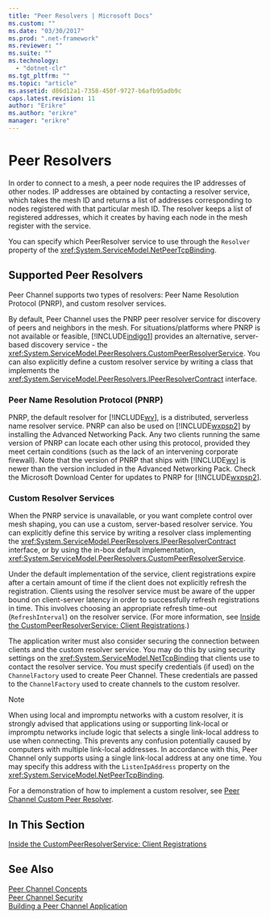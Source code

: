```yaml
---
title: "Peer Resolvers | Microsoft Docs"
ms.custom: ""
ms.date: "03/30/2017"
ms.prod: ".net-framework"
ms.reviewer: ""
ms.suite: ""
ms.technology: 
  - "dotnet-clr"
ms.tgt_pltfrm: ""
ms.topic: "article"
ms.assetid: d86d12a1-7358-450f-9727-b6afb95adb9c
caps.latest.revision: 11
author: "Erikre"
ms.author: "erikre"
manager: "erikre"
---
```

# Peer Resolvers
In order to connect to a mesh, a peer node requires the IP addresses of other nodes. IP addresses are obtained by contacting a resolver service, which takes the mesh ID and returns a list of addresses corresponding to nodes registered with that particular mesh ID. The resolver keeps a list of registered addresses, which it creates by having each node in the mesh register with the service.  
  
 You can specify which PeerResolver service to use through the `Resolver` property of the <xref:System.ServiceModel.NetPeerTcpBinding>.  
  
## Supported Peer Resolvers  
 Peer Channel supports two types of resolvers: Peer Name Resolution Protocol (PNRP), and custom resolver services.  
  
 By default, Peer Channel uses the PNRP peer resolver service for discovery of peers and neighbors in the mesh. For situations/platforms where PNRP is not available or feasible, [!INCLUDE[indigo1](../../../../includes/indigo1-md.md)] provides an alternative, server-based discovery service - the <xref:System.ServiceModel.PeerResolvers.CustomPeerResolverService>. You can also explicitly define a custom resolver service by writing a class that implements the <xref:System.ServiceModel.PeerResolvers.IPeerResolverContract> interface.  
  
### Peer Name Resolution Protocol (PNRP)  
 PNRP, the default resolver for [!INCLUDE[wv](../../../../includes/wv-md.md)], is a distributed, serverless name resolver service. PNRP can also be used on [!INCLUDE[wxpsp2](../../../../includes/wxpsp2-md.md)] by installing the Advanced Networking Pack. Any two clients running the same version of PNRP can locate each other using this protocol, provided they meet certain conditions (such as the lack of an intervening corporate firewall). Note that the version of PNRP that ships with [!INCLUDE[wv](../../../../includes/wv-md.md)] is newer than the version included in the Advanced Networking Pack. Check the Microsoft Download Center for updates to PNRP for [!INCLUDE[wxpsp2](../../../../includes/wxpsp2-md.md)].  
  
### Custom Resolver Services  
 When the PNRP service is unavailable, or you want complete control over mesh shaping, you can use a custom, server-based resolver service. You can explicitly define this service by writing a resolver class implementing the <xref:System.ServiceModel.PeerResolvers.IPeerResolverContract> interface, or by using the in-box default implementation, <xref:System.ServiceModel.PeerResolvers.CustomPeerResolverService>.  
  
 Under the default implementation of the service, client registrations expire after a certain amount of time if the client does not explicitly refresh the registration. Clients using the resolver service must be aware of the upper bound on client-server latency in order to successfully refresh registrations in time. This involves choosing an appropriate refresh time-out (`RefreshInterval`) on the resolver service. (For more information, see [Inside the CustomPeerResolverService: Client Registrations](../../../../docs/framework/wcf/feature-details/inside-the-custompeerresolverservice-client-registrations.md).)  
  
 The application writer must also consider securing the connection between clients and the custom resolver service. You may do this by using security settings on the <xref:System.ServiceModel.NetTcpBinding> that clients use to contact the resolver service. You must specify credentials (if used) on the `ChannelFactory` used to create Peer Channel. These credentials are passed to the `ChannelFactory` used to create channels to the custom resolver.  
  
> [!NOTE]
>  When using local and impromptu networks with a custom resolver, it is strongly advised that applications using or supporting link-local or impromptu networks include logic that selects a single link-local address to use when connecting. This prevents any confusion potentially caused by computers with multiple link-local addresses. In accordance with this, Peer Channel only supports using a single link-local address at any one time. You may specify this address with the `ListenIpAddress` property on the <xref:System.ServiceModel.NetPeerTcpBinding>.  
  
 For a demonstration of how to implement a custom resolver, see [Peer Channel Custom Peer Resolver](http://msdn.microsoft.com/en-us/5b75a2bb-7ff1-4a14-abe7-3debf0537d23).  
  
## In This Section  
 [Inside the CustomPeerResolverService: Client Registrations](../../../../docs/framework/wcf/feature-details/inside-the-custompeerresolverservice-client-registrations.md)  
  
## See Also  
 [Peer Channel Concepts](../../../../docs/framework/wcf/feature-details/peer-channel-concepts.md)   
 [Peer Channel Security](../../../../docs/framework/wcf/feature-details/peer-channel-security.md)   
 [Building a Peer Channel Application](../../../../docs/framework/wcf/feature-details/building-a-peer-channel-application.md)
